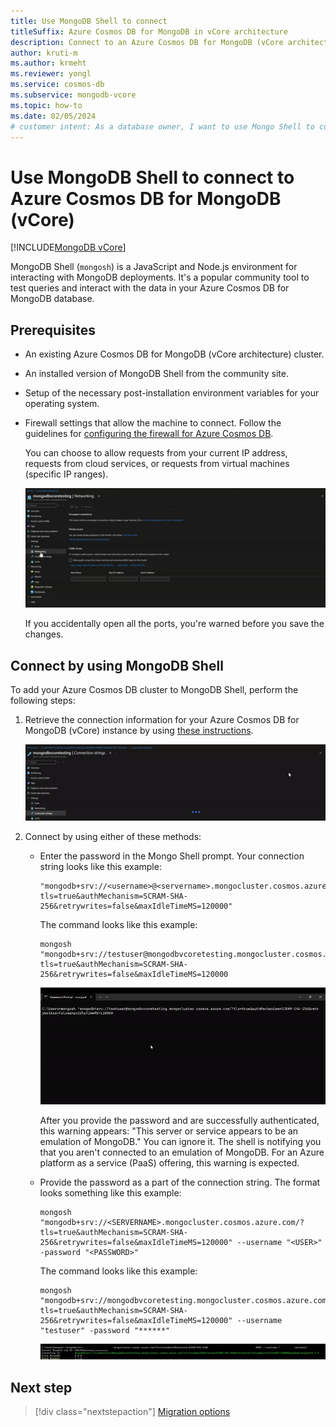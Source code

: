 ```yaml
---
title: Use MongoDB Shell to connect
titleSuffix: Azure Cosmos DB for MongoDB in vCore architecture
description: Connect to an Azure Cosmos DB for MongoDB (vCore architecture) account by using the MongoDB Shell community tool to query data.
author: kruti-m
ms.author: krmeht
ms.reviewer: yongl
ms.service: cosmos-db
ms.subservice: mongodb-vcore
ms.topic: how-to
ms.date: 02/05/2024
# customer intent: As a database owner, I want to use Mongo Shell to connect to and query my database and collections.
---
```


# Use MongoDB Shell to connect to Azure Cosmos DB for MongoDB (vCore)

[!INCLUDE[MongoDB vCore](../../includes/appliesto-mongodb-vcore.md)]

MongoDB Shell (`mongosh`) is a JavaScript and Node.js environment for interacting with MongoDB deployments. It's a popular community tool to test queries and interact with the data in your Azure Cosmos DB for MongoDB database.

## Prerequisites

- An existing Azure Cosmos DB for MongoDB (vCore architecture) cluster.
- An installed version of MongoDB Shell from the community site.
- Setup of the necessary post-installation environment variables for your operating system.
- Firewall settings that allow the machine to connect. Follow the guidelines for [configuring the firewall for Azure Cosmos DB](../../../cosmos-db/how-to-configure-firewall.md).
  
  You can choose to allow requests from your current IP address, requests from cloud services, or requests from virtual machines (specific IP ranges).

  ![Animation that shows an update of firewall settings for Azure Cosmos DB for MongoDB in the vCore architecture.](media/how-to-connect-mongo-shell/firewall-settings.gif)

  If you accidentally open all the ports, you're warned before you save the changes.

## Connect by using MongoDB Shell

To add your Azure Cosmos DB cluster to MongoDB Shell, perform the following steps:

1. Retrieve the connection information for your Azure Cosmos DB for MongoDB (vCore) instance by using [these instructions](quickstart-portal.md#get-cluster-credentials).

   ![Animation that shows selections for getting a connection string.](./media/how-to-connect-mongo-shell/get-connection-string-portal.gif)

2. Connect by using either of these methods:

   - Enter the password in the Mongo Shell prompt. Your connection string looks like this example:

     ```
     "mongodb+srv://<username>@<servername>.mongocluster.cosmos.azure.com/?tls=true&authMechanism=SCRAM-SHA-256&retrywrites=false&maxIdleTimeMS=120000"
     ```

     The command looks like this example:

     ```
     mongosh "mongodb+srv://testuser@mongodbvcoretesting.mongocluster.cosmos.azure.com/?tls=true&authMechanism=SCRAM-SHA-256&retrywrites=false&maxIdleTimeMS=120000
     ```

     ![Animation that shows how to connect by entering a password.](./media/how-to-connect-mongo-shell/mongo-shell-connect.gif)

     After you provide the password and are successfully authenticated, this warning appears: "This server or service appears to be an emulation of MongoDB." You can ignore it. The shell is notifying you that you aren't connected to an emulation of MongoDB. For an Azure platform as a service (PaaS) offering, this warning is expected.

   - Provide the password as a part of the connection string. The format looks something like this example:

     ```
     mongosh "mongodb+srv://<SERVERNAME>.mongocluster.cosmos.azure.com/?tls=true&authMechanism=SCRAM-SHA-256&retrywrites=false&maxIdleTimeMS=120000" --username "<USER>" -password "<PASSWORD>"
     ```

     The command looks like this example:

     ```
     mongosh "mongodb+srv://mongodbvcoretesting.mongocluster.cosmos.azure.com/?tls=true&authMechanism=SCRAM-SHA-256&retrywrites=false&maxIdleTimeMS=120000" --username "testuser" -password "******"
     ```

     ![Screenshot that shows a password as a part of a connection string.](./media/how-to-connect-mongo-shell/connection-string-with-password.png)

## Next step

> [!div class="nextstepaction"]
> [Migration options](migration-options.md)
